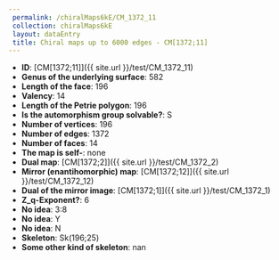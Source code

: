 ```yaml
--- 
 permalink: /chiralMaps6kE/CM_1372_11 
 collection: chiralMaps6kE
 layout: dataEntry
 title: Chiral maps up to 6000 edges - CM[1372;11]
---
```


- **ID**: [CM[1372;11]]({{ site.url }}/test/CM_1372_11)
- **Genus of the underlying surface**: 582
- **Length of the face**: 196
- **Valency**: 14
- **Length of the Petrie polygon**: 196
- **Is the automorphism group solvable?**: S
- **Number of vertices**: 196
- **Number of edges**: 1372
- **Number of faces**: 14
- **The map is self-**: none
- **Dual map**: [CM[1372;2]]({{ site.url }}/test/CM_1372_2)
- **Mirror (enantihomorphic) map**: [CM[1372;12]]({{ site.url }}/test/CM_1372_12)
- **Dual of the mirror image**: [CM[1372;1]]({{ site.url }}/test/CM_1372_1)
- **Z_q-Exponent?**: 6
- **No idea**:  3:8
- **No idea**: Y
- **No idea**: N
- **Skeleton**: Sk(196;25)
- **Some other kind of skeleton**: nan
